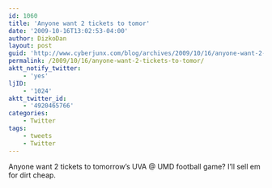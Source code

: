 ```yaml
---
id: 1060
title: 'Anyone want 2 tickets to tomor'
date: '2009-10-16T13:02:53-04:00'
author: DizkoDan
layout: post
guid: 'http://www.cyberjunx.com/blog/archives/2009/10/16/anyone-want-2-tickets-to-tomor/'
permalink: /2009/10/16/anyone-want-2-tickets-to-tomor/
aktt_notify_twitter:
    - 'yes'
ljID:
    - '1024'
aktt_twitter_id:
    - '4920465766'
categories:
    - Twitter
tags:
    - tweets
    - Twitter
---
```


Anyone want 2 tickets to tomorrow’s UVA @ UMD football game? I’ll sell em for dirt cheap.